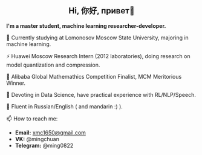 ## <center> Hi,  你好, привет👋 </center>

**I'm a master student, machine learning researcher-developer.**

🔭 Currently studying at Lomonosov Moscow State University, majoring in machine learning.

⚡ Huawei Moscow Research Intern (2012 laboratories), doing research on model quantization and compression.

🌱 Alibaba Global Mathemathics Competition Finalist, MCM Meritorious Winner. 

🤔 Devoting in Data Science, have practical experience with RL/NLP/Speech.

💬 Fluent in Russian/English ( and mandarin :) ).  

📫 How to reach me: 
- **Email:** xmc1650@gmail.com  
- **VK:** @mingchuan
- **Telegram:** @ming0822

<!--
**mmmiiinnnggg/mmmiiinnnggg** is a ✨ _special_ ✨ repository because its `README.md` (this file) appears on your GitHub profile.

Here are some ideas to get you started:

- 🔭 I’m currently working on ...
- 🌱 I’m currently learning ...
- 👯 I’m looking to collaborate on ...
- 🤔 I’m looking for help with ...
- 💬 Ask me about ...
- 📫 How to reach me: ...
- 😄 Pronouns: ...
- ⚡ Fun fact: ...
-->
